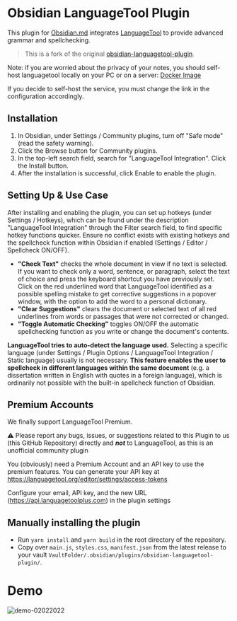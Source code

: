 # Obsidian LanguageTool Plugin

This plugin for [Obsidian.md](https://obsidian.md) integrates [LanguageTool](https://languagetool.org/) to provide advanced grammar and spellchecking.

> This is a fork of the original [obsidian-languagetool-plugin](https://github.com/Clemens-E/obsidian-languagetool-plugin).

Note: if you are worried about the privacy of your notes, you should self-host languagetool locally on your PC or on a server: [Docker Image](https://hub.docker.com/r/erikvl87/languagetool)

If you decide to self-host the service, you must change the link in the configuration accordingly.

## Installation

1. In Obsidian, under Settings / Community plugins, turn off "Safe mode" (read the safety warning).
2. Click the Browse button for Community plugins.
3. In the top-left search field, search for "LanguageTool Integration". Click the Install button.
4. After the installation is successful, click Enable to enable the plugin.

## Setting Up & Use Case

After installing and enabling the plugin, you can set up hotkeys (under Settings / Hotkeys), which can be found under the description "LanguageTool Integration" through the Filter search field, to find specific hotkey functions quicker. Ensure no conflict exists with existing hotkeys and the spellcheck function within Obsidian if enabled (Settings / Editor / Spellcheck ON/OFF).

* **"Check Text"** checks the whole document in view if no text is selected. If you want to check only a word, sentence, or paragraph, select the text of choice and press the keyboard shortcut you have previously set. Click on the red underlined word that LanguageTool identified as a possible spelling mistake to get corrective suggestions in a popover window, with the option to add the word to a personal dictionary.
* **"Clear Suggestions"** clears the document or selected text of all red underlines from words or passages that were not corrected or changed.
* **"Toggle Automatic Checking"** toggles ON/OFF the automatic spellchecking function as you write or change the document's contents.

**LanguageTool tries to auto-detect the language used.** Selecting a specific language (under Settings / Plugin Options / LanguageTool Integration / Static language) usually is not necessary. **This feature enables the user to spellcheck in different languages within the same document** (e.g. a dissertation written in English with quotes in a foreign language), which is ordinarily not possible with the built-in spellcheck function of Obsidian.

## Premium Accounts
We finally support LanguageTool Premium.

⚠️ Please report any bugs, issues, or suggestions related to this Plugin to us (this GitHub Repository) directly and ***not*** to LanguageTool, as this is an unofficial community plugin

You (obviously) need a Premium Account and an API key to use the premium features.
You can generate your API key at https://languagetool.org/editor/settings/access-tokens

Configure your email, API key, and the new URL (https://api.languagetoolplus.com) in the plugin settings

## Manually installing the plugin

- Run `yarn install` and `yarn build` in the root directory of the repository.
- Copy over `main.js`, `styles.css`, `manifest.json` from the latest release to your vault `VaultFolder/.obsidian/plugins/obsidian-languagetool-plugin/`.

# Demo

![demo-02022022](demos/Demo1.png)
